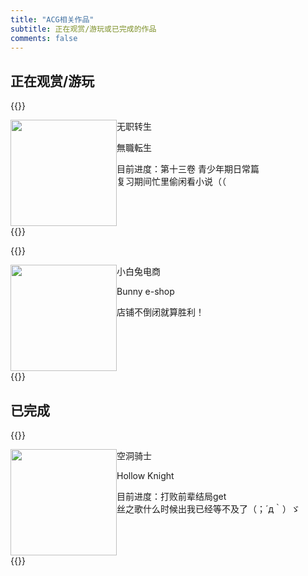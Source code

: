 ```yaml
---
title: "ACG相关作品"
subtitle: 正在观赏/游玩或已完成的作品
comments: false
---
```


## 正在观赏/游玩

{{<raw>}}
<div style="float:left"><img width="170rem" src="https://img.moegirl.org.cn/common/b/b5/%E6%97%A0%E8%81%8C%E8%BD%AC%E7%94%9F%E7%AC%AC%E4%B8%80%E5%8D%B7%E5%B0%81%E9%9D%A2.jpg" referrerpolicy="no-referrer"></div>
<div>
        <div class="ACGname">
                <p class="ACGname_cn">无职转生</p>
                <p class="ACGname_jp">無職転生</p>
        </div>
        <div>
        <p class="description">
        目前进度：第十三卷 青少年期日常篇<br>
        复习期间忙里偷闲看小说（（
        </p>
        </div>
</div>
<div style="clear:both"></div>
{{</raw>}}



{{<raw>}}
<div style="float:left"><img width="170rem" src="https://img.eekgame.com/user_files/1/bbs/94346025_1637476287.jpg" referrerpolicy="no-referrer"></div>
<div>
        <div class="ACGname">
                <p class="ACGname_cn">小白兔电商</p>
                <p class="ACGname_jp">Bunny e-shop</p>
        </div>
        <div>
        <p class="description">
        店铺不倒闭就算胜利！
        </p>
        </div>
</div>
<div style="clear:both"></div>
{{</raw>}}

## 已完成

{{<raw>}}
<div style="float:left"><img width="170rem" src="https://img.moegirl.org.cn/common/7/75/Hollow_knight_cover.jpg" referrerpolicy="no-referrer"></div>
<div>
        <div class="ACGname">
                <p class="ACGname_cn">空洞骑士</p>
                <p class="ACGname_jp">Hollow Knight</p>
        </div>
        <div>
        <p class="description">
        目前进度：打败前辈结局get<br>
        丝之歌什么时候出我已经等不及了（；´д｀）ゞ
        </p>
        </div>
</div>
<div style="clear:both"></div>
{{</raw>}}

